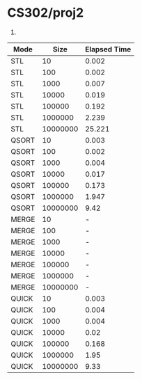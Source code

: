 # CS302/proj2
1.
| Mode    | Size     | Elapsed Time  |
|---------|-------   |---------------|
| STL     | 10       | 0.002         | 
| STL     | 100      | 0.002         | 
| STL     | 1000     | 0.007         | 
| STL     | 10000    | 0.019         | 
| STL     | 100000   | 0.192         |
| STL     | 1000000  | 2.239         | 
| STL     | 10000000 | 25.221        |
| QSORT   | 10       | 0.003         | 
| QSORT   | 100      | 0.002         | 
| QSORT   | 1000     | 0.004         | 
| QSORT   | 10000    | 0.017         | 
| QSORT   | 100000   | 0.173         |
| QSORT   | 1000000  | 1.947         | 
| QSORT   | 10000000 | 9.42          |
| MERGE   | 10       | -             | 
| MERGE   | 100      | -             | 
| MERGE   | 1000     | -             | 
| MERGE   | 10000    | -             | 
| MERGE   | 100000   | -             | 
| MERGE   | 1000000  | -             | 
| MERGE   | 10000000 | -             | 
| QUICK   | 10       | 0.003         | 
| QUICK   | 100      | 0.004         | 
| QUICK   | 1000     | 0.004         | 
| QUICK   | 10000    | 0.02          | 
| QUICK   | 100000   | 0.168         | 
| QUICK   | 1000000  | 1.95          | 
| QUICK   | 10000000 | 9.33          | 
